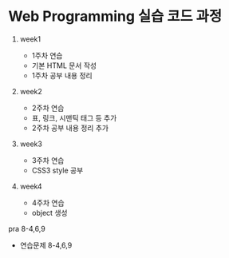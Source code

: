 # Web Programming 실습 코드 과정

1. week1
   - 1주차 연습
   - 기본 HTML 문서 작성
   - 1주차 공부 내용 정리
2. week2
   - 2주차 연습
   - 표, 링크, 시맨틱 태그 등 추가
   - 2주차 공부 내용 정리 추가
3. week3
   - 3주차 연습
   - CSS3 style 공부
  
4. week4
   - 4주차 연습
   - object 생성
  
pra 8-4,6,9
   - 연습문제 8-4,6,9
